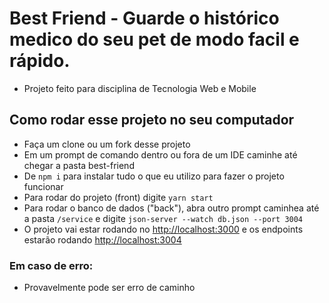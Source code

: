 # Best Friend - Guarde o histórico medico do seu pet de modo facil e rápido.
* Projeto feito para disciplina de Tecnologia Web e Mobile

## Como rodar esse projeto no seu computador
* Faça um clone ou um fork desse projeto
* Em um prompt de comando dentro ou fora de um IDE caminhe até chegar a pasta best-friend
* De `npm i` para instalar tudo o que eu utilizo para fazer o projeto funcionar
* Para rodar do projeto (front) digite `yarn start`
* Para rodar o banco de dados ("back"), abra outro prompt caminhea até a pasta `/service` e digite `json-server --watch db.json --port 3004`
* O projeto vai estar rodando no [http://localhost:3000](http://localhost:3000) e os endpoints estarão rodando [http://localhost:3004](http://localhost:3004)

### Em caso de erro:
* Provavelmente pode ser erro de caminho

